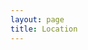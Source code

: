 ```yaml
---
layout: page
title: Location
---
```


<div id="map" class="map leaflet-container" style="height: 500px; position:relative;"></div>
<script>
    // create the map object and set the cooridnates of the initial view: 
    var map = L.map('map').setView([50.78027, 6.08096], 18);
    // create the tile layer with correct attribution: 

L.tileLayer('https://{s}.tile.openstreetmap.org/{z}/{x}/{y}.png', { attribution: '© <a href="https://www.openstreetmap.org/copyright">OpenStreetMap</a> contributors'
}).addTo(map);

L.marker([50.78027, 6.08096]).addTo(map)
    .bindPopup('<h3>MESIGA 2019.</h3><br> RWTH - Fachgruppe Mathematik.<br>Pontdriesch 14-16<br>52062 Aachen')
    .openPopup();
</script>
